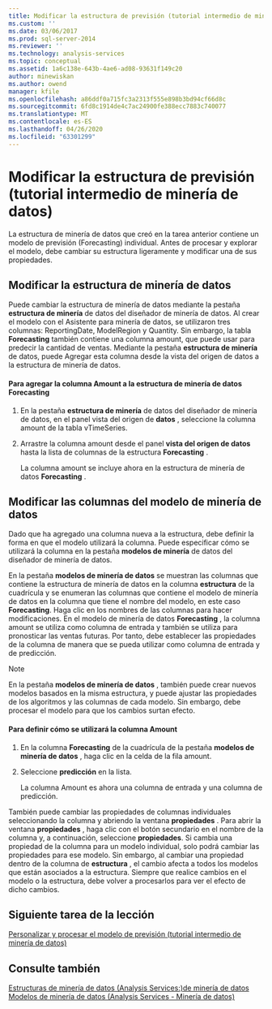 ```yaml
---
title: Modificar la estructura de previsión (tutorial intermedio de minería de datos) | Microsoft Docs
ms.custom: ''
ms.date: 03/06/2017
ms.prod: sql-server-2014
ms.reviewer: ''
ms.technology: analysis-services
ms.topic: conceptual
ms.assetid: 1a6c138e-643b-4ae6-ad08-93631f149c20
author: minewiskan
ms.author: owend
manager: kfile
ms.openlocfilehash: a86ddf0a715fc3a2313f555e898b3bd94cf66d8c
ms.sourcegitcommit: 6fd8c1914de4c7ac24900fe388ecc7883c740077
ms.translationtype: MT
ms.contentlocale: es-ES
ms.lasthandoff: 04/26/2020
ms.locfileid: "63301299"
---
```

# <a name="modifying-the-forecasting-structure-intermediate-data-mining-tutorial"></a>Modificar la estructura de previsión (tutorial intermedio de minería de datos)
  La estructura de minería de datos que creó en la tarea anterior contiene un modelo de previsión (Forecasting) individual. Antes de procesar y explorar el modelo, debe cambiar su estructura ligeramente y modificar una de sus propiedades.  
  
## <a name="modifying-the-mining-structure"></a>Modificar la estructura de minería de datos  
 Puede cambiar la estructura de minería de datos mediante la pestaña **estructura de minería** de datos del diseñador de minería de datos. Al crear el modelo con el Asistente para minería de datos, se utilizaron tres columnas: ReportingDate, ModelRegion y Quantity. Sin embargo, la tabla **Forecasting** también contiene una columna amount, que puede usar para predecir la cantidad de ventas. Mediante la pestaña **estructura de minería** de datos, puede Agregar esta columna desde la vista del origen de datos a la estructura de minería de datos.  
  
#### <a name="to-add-the-amount-column-to-the-forecasting-mining-structure"></a>Para agregar la columna Amount a la estructura de minería de datos Forecasting  
  
1.  En la pestaña **estructura de minería** de datos del diseñador de minería de datos, en el panel vista del origen de **datos** , seleccione la columna amount de la tabla vTimeSeries.  
  
2.  Arrastre la columna amount desde el panel **vista del origen de datos** hasta la lista de columnas de la estructura **Forecasting** .  
  
     La columna amount se incluye ahora en la estructura de minería de datos **Forecasting** .  
  
## <a name="modifying-the-columns-in-the-mining-model"></a>Modificar las columnas del modelo de minería de datos  
 Dado que ha agregado una columna nueva a la estructura, debe definir la forma en que el modelo utilizará la columna. Puede especificar cómo se utilizará la columna en la pestaña **modelos de minería** de datos del diseñador de minería de datos.  
  
 En la pestaña **modelos de minería de datos** se muestran las columnas que contiene la estructura de minería de datos en la columna **estructura** de la cuadrícula y se enumeran las columnas que contiene el modelo de minería de datos en la columna que tiene el nombre del modelo, en este caso **Forecasting**. Haga clic en los nombres de las columnas para hacer modificaciones. En el modelo de minería de datos **Forecasting** , la columna amount se utiliza como columna de entrada y también se utiliza para pronosticar las ventas futuras. Por tanto, debe establecer las propiedades de la columna de manera que se pueda utilizar como columna de entrada y de predicción.  
  
> [!NOTE]  
>  En la pestaña **modelos de minería de datos** , también puede crear nuevos modelos basados en la misma estructura, y puede ajustar las propiedades de los algoritmos y las columnas de cada modelo. Sin embargo, debe procesar el modelo para que los cambios surtan efecto.  
  
#### <a name="to-define-how-the-amount-column-will-be-used"></a>Para definir cómo se utilizará la columna Amount  
  
1.  En la columna **Forecasting** de la cuadrícula de la pestaña **modelos de minería de datos** , haga clic en la celda de la fila amount.  
  
2.  Seleccione **predicción** en la lista.  
  
     La columna Amount es ahora una columna de entrada y una columna de predicción.  
  
 También puede cambiar las propiedades de columnas individuales seleccionando la columna y abriendo la ventana **propiedades** . Para abrir la ventana **propiedades** , haga clic con el botón secundario en el nombre de la columna y, a continuación, seleccione **propiedades**. Si cambia una propiedad de la columna para un modelo individual, solo podrá cambiar las propiedades para ese modelo. Sin embargo, al cambiar una propiedad dentro de la columna de **estructura** , el cambio afecta a todos los modelos que están asociados a la estructura. Siempre que realice cambios en el modelo o la estructura, debe volver a procesarlos para ver el efecto de dicho cambios.  
  
## <a name="next-task-in-lesson"></a>Siguiente tarea de la lección  
 [Personalizar y procesar el modelo de previsión &#40;tutorial intermedio de minería de datos&#41;](../../2014/tutorials/customize-process-forecasting-model-intermediate-data-mining-tutorial.md)  
  
## <a name="see-also"></a>Consulte también  
 [Estructuras de minería de datos &#40;Analysis Services:&#41;de minería de datos](../../2014/analysis-services/data-mining/mining-structures-analysis-services-data-mining.md)   
 [Modelos de minería de datos &#40;Analysis Services - Minería de datos&#41;](../../2014/analysis-services/data-mining/mining-models-analysis-services-data-mining.md)  
  
  
